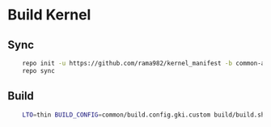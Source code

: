 # Build Kernel
## Sync ###
```bash
    repo init -u https://github.com/rama982/kernel_manifest -b common-android12-5.10
    repo sync
```
## Build ###
```bash
    LTO=thin BUILD_CONFIG=common/build.config.gki.custom build/build.sh
```
